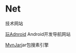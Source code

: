 # Net
技术网站

[玩Adnroid](http://www.wanandroid.com/navi) Android开发导航网站

[MvnJar](https://www.mvnjar.com/)jar包搜素引擎
